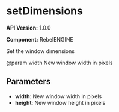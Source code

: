 # setDimensions

**API Version:** 1.0.0

**Component:** RebelENGINE

Set the window dimensions

@param width New window width in pixels

## Parameters

- **width**: New window width in pixels
- **height**: New window height in pixels

